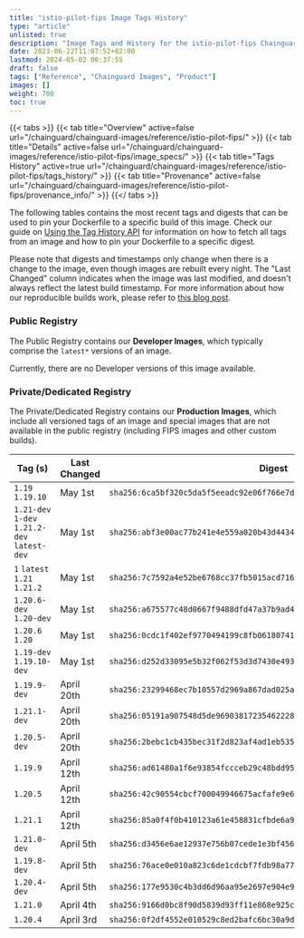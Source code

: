 ```yaml
---
title: "istio-pilot-fips Image Tags History"
type: "article"
unlisted: true
description: "Image Tags and History for the istio-pilot-fips Chainguard Image"
date: 2023-06-22T11:07:52+02:00
lastmod: 2024-05-02 00:37:55
draft: false
tags: ["Reference", "Chainguard Images", "Product"]
images: []
weight: 700
toc: true
---
```


{{< tabs >}}
{{< tab title="Overview" active=false url="/chainguard/chainguard-images/reference/istio-pilot-fips/" >}}
{{< tab title="Details" active=false url="/chainguard/chainguard-images/reference/istio-pilot-fips/image_specs/" >}}
{{< tab title="Tags History" active=true url="/chainguard/chainguard-images/reference/istio-pilot-fips/tags_history/" >}}
{{< tab title="Provenance" active=false url="/chainguard/chainguard-images/reference/istio-pilot-fips/provenance_info/" >}}
{{</ tabs >}}

The following tables contains the most recent tags and digests that can be used to pin your Dockerfile to a specific build of this image. Check our guide on [Using the Tag History API](/chainguard/chainguard-images/using-the-tag-history-api/) for information on how to fetch all tags from an image and how to pin your Dockerfile to a specific digest.

Please note that digests and timestamps only change when there is a change to the image, even though images are rebuilt every night. The "Last Changed" column indicates when the image was last modified, and doesn't always reflect the latest build timestamp. For more information about how our reproducible builds work, please refer to [this blog post](https://www.chainguard.dev/unchained/reproducing-chainguards-reproducible-image-builds).

### Public Registry
The Public Registry contains our **Developer Images**, which typically comprise the `latest*` versions of an image.

Currently, there are no Developer versions of this image available.

### Private/Dedicated Registry
The Private/Dedicated Registry contains our **Production Images**, which include all versioned tags of an image and special images that are not available in the public registry (including FIPS images and other custom builds).

| Tag (s)                                       | Last Changed | Digest                                                                    |
|-----------------------------------------------|--------------|---------------------------------------------------------------------------|
|  `1.19` `1.19.10`                             | May 1st      | `sha256:6ca5bf320c5da5f5eeadc92e06f766e7d96a8331e3a705d49db57844c29367ce` |
|  `1.21-dev` `1-dev` `1.21.2-dev` `latest-dev` | May 1st      | `sha256:abf3e00ac77b241e4e559a020b43d4434d8ebc8690030f1024689f94ccafae60` |
|  `1` `latest` `1.21` `1.21.2`                 | May 1st      | `sha256:7c7592a4e52be6768cc37fb5015acd716d7288f40bf295bdd986d43a5117c523` |
|  `1.20.6-dev` `1.20-dev`                      | May 1st      | `sha256:a675577c48d0667f9488dfd47a37b9ad49465d14ab2a972059ad653dcf7e172c` |
|  `1.20.6` `1.20`                              | May 1st      | `sha256:0cdc1f402ef9770494199c8fb06180741a903d746b5c61ec9e0356b2c06adb75` |
|  `1.19-dev` `1.19.10-dev`                     | May 1st      | `sha256:d252d33095e5b32f062f53d3d7430e49368cf6e32abab9210172098481234dc3` |
|  `1.19.9-dev`                                 | April 20th   | `sha256:23299468ec7b10557d2969a867dad025adb1752c2d44471b54e7d96b3cb0e047` |
|  `1.21.1-dev`                                 | April 20th   | `sha256:05191a907548d5de96903817235462228acc25a3984f165cc654b7f966f5c07e` |
|  `1.20.5-dev`                                 | April 20th   | `sha256:2bebc1cb435bec31f2d823af4ad1eb535c55c7a180c3bb190c5d011980329518` |
|  `1.19.9`                                     | April 12th   | `sha256:ad61480a1f6e93854fccceb29c48bdd95f4a5d630fa2f173c0ea2a3904a72a5e` |
|  `1.20.5`                                     | April 12th   | `sha256:42c90554cbcf700049946675acfafe9e615ed6e1221e7e09322f20cc0f114e18` |
|  `1.21.1`                                     | April 12th   | `sha256:85a0f4f0b410123a61e458831cfbde6a9c80b8788b00d37f736d97aadab28882` |
|  `1.21.0-dev`                                 | April 5th    | `sha256:d3456e6ae12937e756b07cede1e3bf456acc77b59889dfffdaad2c4462ba1c21` |
|  `1.19.8-dev`                                 | April 5th    | `sha256:76ace0e010a823c6de1cdcbf7fdb98a774cfd7a70747d231af0e5aa8d0924a43` |
|  `1.20.4-dev`                                 | April 5th    | `sha256:177e9530c4b3dd6d96aa95e2697e904e9b467d111559544331ffd156fc97a091` |
|  `1.21.0`                                     | April 4th    | `sha256:9166d0bc8f90d5839d93ff11e868e925cbd0d7f382a56b577b545e7868052071` |
|  `1.20.4`                                     | April 3rd    | `sha256:0f2df4552e010529c8ed2bafc6bc30a9d5166b20e4044a7de21811f25cd4791a` |

